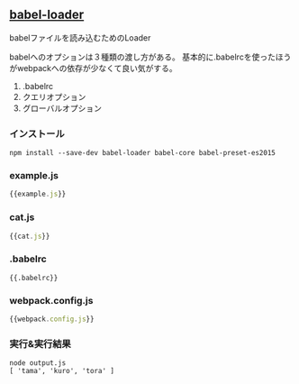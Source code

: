 ## [babel-loader](https://github.com/babel/babel-loader)
babelファイルを読み込むためのLoader

babelへのオプションは３種類の渡し方がある。
基本的に.babelrcを使ったほうがwebpackへの依存が少なくて良い気がする。

1. .babelrc
1. クエリオプション
1. グローバルオプション

### インストール

```console
npm install --save-dev babel-loader babel-core babel-preset-es2015
```

### example.js

```javascript:example.js
{{example.js}}
```

### cat.js

```javascript:cat.js
{{cat.js}}
```

### .babelrc

```.babelrc
{{.babelrc}}
```

### webpack.config.js

```javascript:webpack.config.js
{{webpack.config.js}}
```

### 実行&実行結果

```console 
node output.js
[ 'tama', 'kuro', 'tora' ]
```
